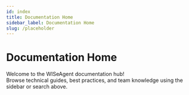 ```yaml
---
id: index
title: Documentation Home
sidebar_label: Documentation Home
slug: /placeholder
---
```


# Documentation Home

Welcome to the WISeAgent documentation hub!  
Browse technical guides, best practices, and team knowledge using the sidebar or search above.